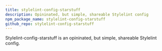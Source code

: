 ```yaml
---
title: stylelint-config-starstuff
description: Opininated, but simple, shareable Stylelint config
npm_package_name: stylelint-config-starstuff
github_repo: stylelint-config-starstuff
---
```


Stylelint-config-starstuff is an opininated, but simple, shareable Stylelint config.
